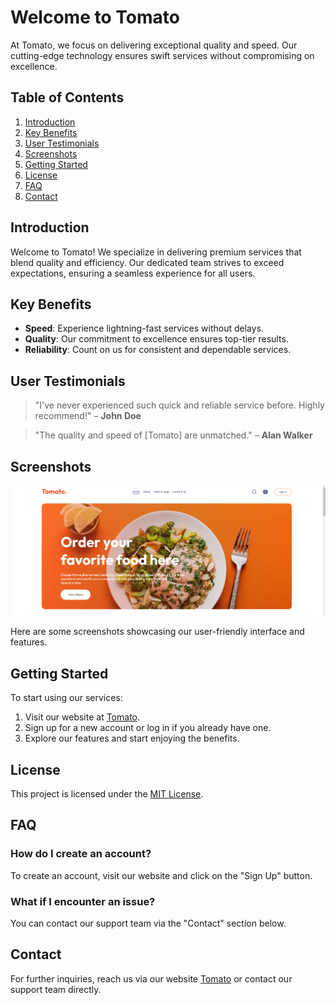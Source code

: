 # Welcome to Tomato

At Tomato, we focus on delivering exceptional quality and speed. Our cutting-edge technology ensures swift services without compromising on excellence.

## Table of Contents

1. [Introduction](#introduction)
2. [Key Benefits](#key-benefits)
3. [User Testimonials](#user-testimonials)
4. [Screenshots](#screenshots)
5. [Getting Started](#getting-started)
6. [License](#license)
7. [FAQ](#faq)
8. [Contact](#contact)

## Introduction

Welcome to Tomato! We specialize in delivering premium services that blend quality and efficiency. Our dedicated team strives to exceed expectations, ensuring a seamless experience for all users.

## Key Benefits

- **Speed**: Experience lightning-fast services without delays.
- **Quality**: Our commitment to excellence ensures top-tier results.
- **Reliability**: Count on us for consistent and dependable services.

## User Testimonials

> "I've never experienced such quick and reliable service before. Highly recommend!" – **John Doe**

> "The quality and speed of [Tomato] are unmatched." – **Alan Walker**

## Screenshots

![Hero-Section](./src/assets/hero-img.png "Hero Section")

Here are some screenshots showcasing our user-friendly interface and features.

## Getting Started

To start using our services:

1. Visit our website at [Tomato](https://tomato.com).
2. Sign up for a new account or log in if you already have one.
3. Explore our features and start enjoying the benefits.

## License

This project is licensed under the [MIT License](LICENSE).

## FAQ

### How do I create an account?

To create an account, visit our website and click on the "Sign Up" button.

### What if I encounter an issue?

You can contact our support team via the "Contact" section below.

## Contact

For further inquiries, reach us via our website [Tomato](https://tomato.com) or contact our support team directly.
